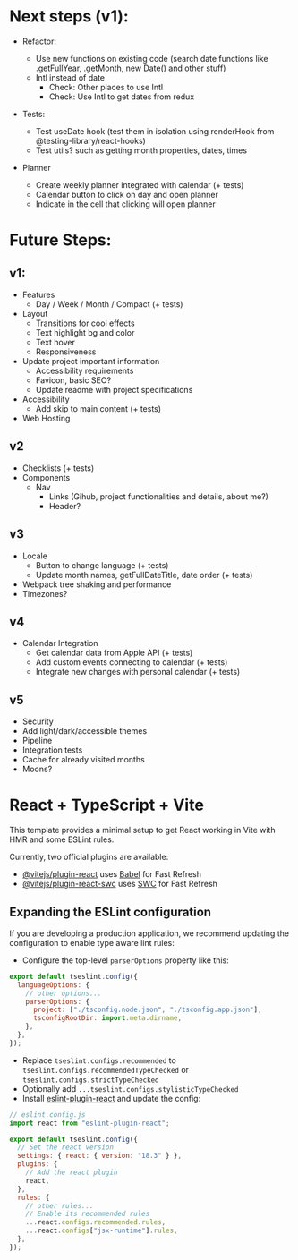 # Next steps (v1):

- Refactor:

  - Use new functions on existing code (search date functions like .getFullYear, .getMonth, new Date() and other stuff)
  - Intl instead of date
    - Check: Other places to use Intl
    - Check: Use Intl to get dates from redux

- Tests:
  - Test useDate hook (test them in isolation using renderHook from @testing-library/react-hooks)
  - Test utils? such as getting month properties, dates, times
- Planner
  - Create weekly planner integrated with calendar (+ tests)
  - Calendar button to click on day and open planner
  - Indicate in the cell that clicking will open planner

# Future Steps:

## v1:

- Features
  - Day / Week / Month / Compact (+ tests)
- Layout
  - Transitions for cool effects
  - Text highlight bg and color
  - Text hover
  - Responsiveness
- Update project important information
  - Accessibility requirements
  - Favicon, basic SEO?
  - Update readme with project specifications
- Accessibility
  - Add skip to main content (+ tests)
- Web Hosting

## v2

- Checklists (+ tests)
- Components
  - Nav
    - Links (Gihub, project functionalities and details, about me?)
    - Header?

## v3

- Locale
  - Button to change language (+ tests)
  - Update month names, getFullDateTitle, date order (+ tests)
- Webpack tree shaking and performance
- Timezones?

## v4

- Calendar Integration
  - Get calendar data from Apple API (+ tests)
  - Add custom events connecting to calendar (+ tests)
  - Integrate new changes with personal calendar (+ tests)

## v5

- Security
- Add light/dark/accessible themes
- Pipeline
- Integration tests
- Cache for already visited months
- Moons?

# React + TypeScript + Vite

This template provides a minimal setup to get React working in Vite with HMR and some ESLint rules.

Currently, two official plugins are available:

- [@vitejs/plugin-react](https://github.com/vitejs/vite-plugin-react/blob/main/packages/plugin-react/README.md) uses [Babel](https://babeljs.io/) for Fast Refresh
- [@vitejs/plugin-react-swc](https://github.com/vitejs/vite-plugin-react-swc) uses [SWC](https://swc.rs/) for Fast Refresh

## Expanding the ESLint configuration

If you are developing a production application, we recommend updating the configuration to enable type aware lint rules:

- Configure the top-level `parserOptions` property like this:

```js
export default tseslint.config({
  languageOptions: {
    // other options...
    parserOptions: {
      project: ["./tsconfig.node.json", "./tsconfig.app.json"],
      tsconfigRootDir: import.meta.dirname,
    },
  },
});
```

- Replace `tseslint.configs.recommended` to `tseslint.configs.recommendedTypeChecked` or `tseslint.configs.strictTypeChecked`
- Optionally add `...tseslint.configs.stylisticTypeChecked`
- Install [eslint-plugin-react](https://github.com/jsx-eslint/eslint-plugin-react) and update the config:

```js
// eslint.config.js
import react from "eslint-plugin-react";

export default tseslint.config({
  // Set the react version
  settings: { react: { version: "18.3" } },
  plugins: {
    // Add the react plugin
    react,
  },
  rules: {
    // other rules...
    // Enable its recommended rules
    ...react.configs.recommended.rules,
    ...react.configs["jsx-runtime"].rules,
  },
});
```

